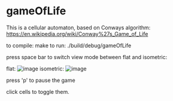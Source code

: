 # gameOfLife

This is a cellular automaton, based on Conways algorithm:
https://en.wikipedia.org/wiki/Conway%27s_Game_of_Life

to compile: make
to run: ./build/debug/gameOfLife

press space bar to switch view mode between flat and isometric:

flat:
![image](https://user-images.githubusercontent.com/47746832/229317778-881fddf1-1c8f-4604-a8f6-77fac09aff7d.png)
isometric:
![image](https://user-images.githubusercontent.com/47746832/229317033-5b89753f-7590-43dc-83af-afb994992df8.png)

press 'p' to pause the game

click cells to toggle them.

